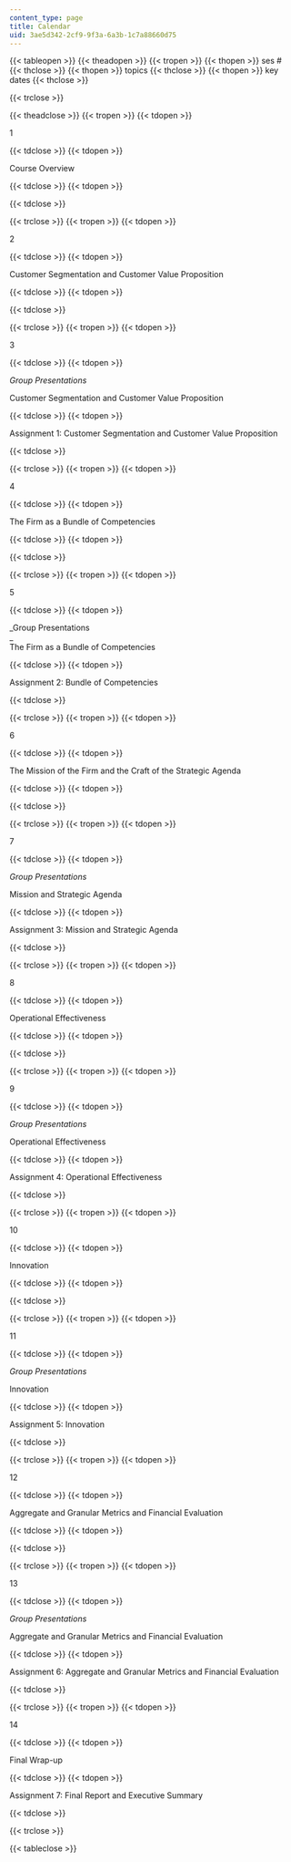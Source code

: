 ```yaml
---
content_type: page
title: Calendar
uid: 3ae5d342-2cf9-9f3a-6a3b-1c7a88660d75
---
```


{{< tableopen >}}
{{< theadopen >}}
{{< tropen >}}
{{< thopen >}}
ses #
{{< thclose >}}
{{< thopen >}}
topics
{{< thclose >}}
{{< thopen >}}
key dates
{{< thclose >}}

{{< trclose >}}

{{< theadclose >}}
{{< tropen >}}
{{< tdopen >}}


1


{{< tdclose >}}
{{< tdopen >}}


Course Overview


{{< tdclose >}}
{{< tdopen >}}

{{< tdclose >}}

{{< trclose >}}
{{< tropen >}}
{{< tdopen >}}


2


{{< tdclose >}}
{{< tdopen >}}


Customer Segmentation and Customer Value Proposition


{{< tdclose >}}
{{< tdopen >}}

{{< tdclose >}}

{{< trclose >}}
{{< tropen >}}
{{< tdopen >}}


3


{{< tdclose >}}
{{< tdopen >}}


_Group Presentations_

Customer Segmentation and Customer Value Proposition


{{< tdclose >}}
{{< tdopen >}}


Assignment 1: Customer Segmentation and Customer Value Proposition


{{< tdclose >}}

{{< trclose >}}
{{< tropen >}}
{{< tdopen >}}


4


{{< tdclose >}}
{{< tdopen >}}


The Firm as a Bundle of Competencies


{{< tdclose >}}
{{< tdopen >}}

{{< tdclose >}}

{{< trclose >}}
{{< tropen >}}
{{< tdopen >}}


5


{{< tdclose >}}
{{< tdopen >}}


_Group Presentations  
_  
The Firm as a Bundle of Competencies


{{< tdclose >}}
{{< tdopen >}}


Assignment 2: Bundle of Competencies


{{< tdclose >}}

{{< trclose >}}
{{< tropen >}}
{{< tdopen >}}


6


{{< tdclose >}}
{{< tdopen >}}


The Mission of the Firm and the Craft of the Strategic Agenda


{{< tdclose >}}
{{< tdopen >}}

{{< tdclose >}}

{{< trclose >}}
{{< tropen >}}
{{< tdopen >}}


7


{{< tdclose >}}
{{< tdopen >}}


_Group Presentations_

Mission and Strategic Agenda


{{< tdclose >}}
{{< tdopen >}}


Assignment 3: Mission and Strategic Agenda


{{< tdclose >}}

{{< trclose >}}
{{< tropen >}}
{{< tdopen >}}


8


{{< tdclose >}}
{{< tdopen >}}


Operational Effectiveness


{{< tdclose >}}
{{< tdopen >}}

{{< tdclose >}}

{{< trclose >}}
{{< tropen >}}
{{< tdopen >}}


9


{{< tdclose >}}
{{< tdopen >}}


_Group Presentations_

Operational Effectiveness


{{< tdclose >}}
{{< tdopen >}}


Assignment 4: Operational Effectiveness


{{< tdclose >}}

{{< trclose >}}
{{< tropen >}}
{{< tdopen >}}


10


{{< tdclose >}}
{{< tdopen >}}


Innovation


{{< tdclose >}}
{{< tdopen >}}

{{< tdclose >}}

{{< trclose >}}
{{< tropen >}}
{{< tdopen >}}


11


{{< tdclose >}}
{{< tdopen >}}


_Group Presentations_

Innovation


{{< tdclose >}}
{{< tdopen >}}


Assignment 5: Innovation


{{< tdclose >}}

{{< trclose >}}
{{< tropen >}}
{{< tdopen >}}


12


{{< tdclose >}}
{{< tdopen >}}


Aggregate and Granular Metrics and Financial Evaluation


{{< tdclose >}}
{{< tdopen >}}

{{< tdclose >}}

{{< trclose >}}
{{< tropen >}}
{{< tdopen >}}


13


{{< tdclose >}}
{{< tdopen >}}


_Group Presentations_

Aggregate and Granular Metrics and Financial Evaluation


{{< tdclose >}}
{{< tdopen >}}


Assignment 6: Aggregate and Granular Metrics and Financial Evaluation


{{< tdclose >}}

{{< trclose >}}
{{< tropen >}}
{{< tdopen >}}


14


{{< tdclose >}}
{{< tdopen >}}


Final Wrap-up


{{< tdclose >}}
{{< tdopen >}}


Assignment 7: Final Report and Executive Summary


{{< tdclose >}}

{{< trclose >}}

{{< tableclose >}}